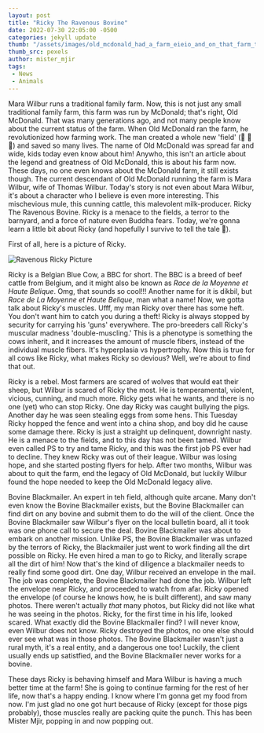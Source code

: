 ```yaml
---
layout: post
title: "Ricky The Ravenous Bovine"
date: 2022-07-30 22:05:00 -0500
categories: jekyll update
thumb: "/assets/images/old_mcdonald_had_a_farm_eieio_and_on_that_farm_there_was_a_big_big_guy_you_would_not_wanna_mess_with_that_beast.jpg"
thumb_src: pexels
author: mister_mjir
tags:
 - News
 - Animals
---
```


Mara Wilbur runs a traditional family farm. Now, this is not just any small traditional family farm, this farm was run by McDonald; that's right, Old McDonald. That
was many generations ago, and not many people know about the current status of the farm. When Old McDonald ran the farm, he revolutionized how farming work. The man
created a whole new 'field' (🤣 🤣 🤣) and saved so many lives. The name of Old McDonald was spread far and wide, kids today even know about him! Anywho, this isn't
an article about the legend and greatness of Old McDonald, this is about his farm now. These days, no one even knows about the McDonald farm, it still exists though.
The current descendant of Old McDonald running the farm is Mara Wilbur, wife of Thomas Wilbur. Today's story is not even about Mara Wilbur, it's about a character
who I believe is even more interesting. This mischevious mule, this cunning cattle, this malevolent milk-producer. Ricky The Ravenous Bovine. Ricky is a menace to the
fields, a terror to the barnyard, and a force of nature even Buddha fears. Today, we're gonna learn a little bit about Ricky (and hopefully I survive to tell the tale
😬).

First of all, here is a picture of Ricky.

![Ravenous Ricky Picture](https://hecrenews.github.io/assets/images/ravenous_ricky.jpg)

Ricky is a Belgian Blue Cow, a BBC for short. The BBC is a breed of beef cattle from Belgium, and it might also be known as *Race de la Moyenne et Haute Belique*. Omg,
that sounds so cool!!! Another name for it is dikbil, but *Race de La Moyenne et Haute Belique*, man what a name! Now, we gotta talk about Ricky's muscles. Ufff, my man
Ricky over there has some heft. You don't want him to catch you during a theft! Ricky is always stopped by security for carrying his 'guns' everywhere. The pro-breeders
call Ricky's muscular madness 'double-muscling.' This is a phenotype is something the cows inherit, and it increases the amount of muscle fibers, instead of the
individual muscle fibers. It's hyperplasia vs hypertrophy. Now this is true for all cows like Ricky, what makes Ricky so devious? Well, we're about to find that out.

Ricky is a rebel. Most farmers are scared of wolves that would eat their sheep, but Wilbur is scared of Ricky the most. He is temperamental, violent, vicious, cunning,
and much more. Ricky gets what he wants, and there is no one (yet) who can stop Ricky. One day Ricky was caught bullying the pigs. Another day he was seen stealing
eggs from some hens. This Tuesday Ricky hopped the fence and went into a china shop, and boy did he cause some damage there. Ricky is just a straight up delinquent,
downright nasty. He is a menace to the fields, and to this day has not been tamed. Wilbur even called PS to try and tame Ricky, and this was the first job PS ever
had to decline. They knew Ricky was out of their league. Wilbur was losing hope, and she started posting flyers for help. After two months, Wilbur was about to quit
the farm, end the legacy of Old McDonald, but luckily Wilbur found the hope needed to keep the Old McDonald legacy alive.

Bovine Blackmailer. An expert in teh field, although quite arcane. Many don't even know the Bovine Blackmailer exists, but the Bovine Blackmailer can find dirt on
any bovine and submit them to do the will of the client. Once the Bovine Blackmailer saw Wilbur's flyer on the local bulletin board, all it took was one phone call
to secure the deal. Bovine Blackmailer was about to embark on another mission. Unlike PS, the Bovine Blackmailer was unfazed by the terrors of Ricky, the Blackmailer
just went to work finding all the dirt possible on Ricky. He even hired a man to go to Ricky, and literally scrape all the dirt of him! Now that's the kind of
diligence a blackmailer needs to really find some good dirt. One day, Wilbur received an envelope in the mail. The job was complete, the Bovine Blackmailer had done
the job. Wilbur left the envelope near Ricky, and proceeded to watch from afar. Ricky opened the envelope (of course he knows how, he is built different), and saw
many photos. There weren't actually *that* many photos, but Ricky did not like what he was seeing in the photos. Ricky, for the first time in his life, looked
scared. What exactly did the Bovine Blackmailer find? I will never know, even Wilbur does not know. Ricky destroyed the photos, no one else should ever see what
was in those photos. The Bovine Blackmailer wasn't just a rural myth, it's a real entity, and a dangerous one too! Luckily, the client usually ends up satistfied,
and the Bovine Blackmailer never works for a bovine.

These days Ricky is behaving himself and Mara Wilbur is having a much better time at the farm! She is going to continue farming for the rest of her life, now that's a
happy ending. I know where I'm gonna get my food from now. I'm just glad no one got hurt because of Ricky (except for those pigs probably), those muscles really
are packing quite the punch. This has been Mister Mjir, popping in and now popping out.
